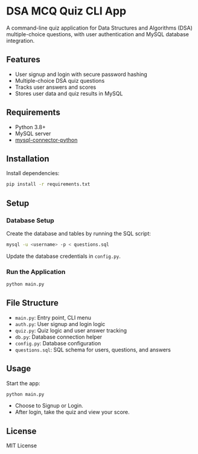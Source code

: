# DSA MCQ Quiz CLI App

A command-line quiz application for Data Structures and Algorithms (DSA) multiple-choice questions, with user authentication and MySQL database integration.

## Features

- User signup and login with secure password hashing
- Multiple-choice DSA quiz questions
- Tracks user answers and scores
- Stores user data and quiz results in MySQL

## Requirements

- Python 3.8+
- MySQL server
- [mysql-connector-python](https://pypi.org/project/mysql-connector-python/)

## Installation

Install dependencies:
```sh
pip install -r requirements.txt
```

## Setup

### Database Setup

Create the database and tables by running the SQL script:
```sh
mysql -u <username> -p < questions.sql
```

Update the database credentials in `config.py`.

### Run the Application

```sh
python main.py
```

## File Structure

- `main.py`: Entry point, CLI menu
- `auth.py`: User signup and login logic
- `quiz.py`: Quiz logic and user answer tracking
- `db.py`: Database connection helper
- `config.py`: Database configuration
- `questions.sql`: SQL schema for users, questions, and answers

## Usage

Start the app:
```sh
python main.py
```
- Choose to Signup or Login.
- After login, take the quiz and view your score.

## License

MIT License


